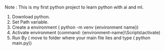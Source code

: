 Note : 
This is my first python project to learn python with ai and ml.

1. Download python.
2. Set Path variable.
3. Create a environment ( python -m venv {environment name})
4. Activate environment (command: {environment-name}\Scripts\activate)
4. Run By ( move to folder where your main file lies  and  type ( python main.py))
